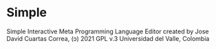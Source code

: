# Simple
Simple Interactive Meta Programming Language Editor created by Jose David Cuartas Correa, (ɔ) 2021  GPL v.3 Universidad del Valle, Colombia
